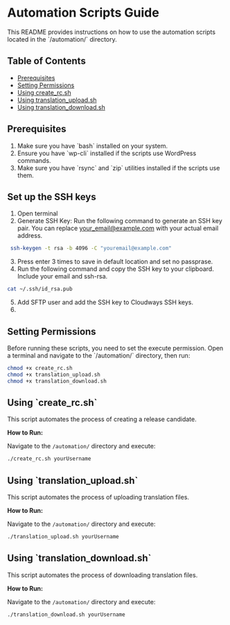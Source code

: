 # Automation Scripts Guide

This README provides instructions on how to use the automation scripts located in the \`/automation/\` directory.

## Table of Contents

- [Prerequisites](#prerequisites)
- [Setting Permissions](#setting-permissions)
- [Using create_rc.sh](#using-create_rcsh)
- [Using translation_upload.sh](#using-translation_uploadsh)
- [Using translation_download.sh](#using-translation_downloadsh)

## Prerequisites

1. Make sure you have \`bash\` installed on your system.
2. Ensure you have \`wp-cli\` installed if the scripts use WordPress commands.
3. Make sure you have \`rsync\` and \`zip\` utilities installed if the scripts use them.

## Set up the SSH keys

1. Open terminal
2. Generate SSH Key: Run the following command to generate an SSH key pair. You can replace your_email@example.com with your actual email address.
```bash
 ssh-keygen -t rsa -b 4096 -C "youremail@example.com"
```
3. Press enter 3 times to save in default location and set no passprase. 
4. Run the following command and copy the SSH key to your clipboard. Include your email and ssh-rsa. 
```bash
cat ~/.ssh/id_rsa.pub
```
5. Add SFTP user and add the SSH key to Cloudways SSH keys. 
6. 


## Setting Permissions

Before running these scripts, you need to set the execute permission. Open a terminal and navigate to the \`/automation/\` directory, then run:

```bash
chmod +x create_rc.sh
chmod +x translation_upload.sh
chmod +x translation_download.sh
```

## Using \`create_rc.sh\`

This script automates the process of creating a release candidate.

**How to Run:**

Navigate to the `/automation/` directory and execute:

```bash
./create_rc.sh yourUsername
```

## Using \`translation_upload.sh\`

This script automates the process of uploading translation files.

**How to Run:**

Navigate to the `/automation/` directory and execute:

```bash
./translation_upload.sh yourUsername
```

## Using \`translation_download.sh\`

This script automates the process of downloading translation files.

**How to Run:**

Navigate to the `/automation/` directory and execute:

```bash
./translation_download.sh yourUsername
```
